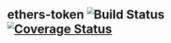 # ethers-token ![Build Status](https://github.com/pilagod/ethers-token/actions/workflows/ci.yaml/badge.svg?branch=main) [![Coverage Status](https://coveralls.io/repos/github/pilagod/ethers-token/badge.svg?branch=main)](https://coveralls.io/github/pilagod/ethers-token?branch=main)
